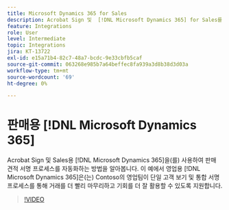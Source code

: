 ```yaml
---
title: Microsoft Dynamics 365 for Sales
description: Acrobat Sign 및  [!DNL Microsoft Dynamics 365] for Sales를 사용하여 판매 견적 서명 프로세스를 자동화하는 방법을 알아봅니다.
feature: Integrations
role: User
level: Intermediate
topic: Integrations
jira: KT-13722
exl-id: e15a71b4-82c7-48a7-bcdc-9e33cbfb5caf
source-git-commit: 063268e985b7a64beffec8fa939a3d8b38d3d03a
workflow-type: tm+mt
source-wordcount: '69'
ht-degree: 0%

---
```


# 판매용 [!DNL Microsoft Dynamics 365]

Acrobat Sign 및 Sales용 [!DNL Microsoft Dynamics 365]을(를) 사용하여 판매 견적 서명 프로세스를 자동화하는 방법을 알아봅니다. 이 예에서 영업용 [!DNL Microsoft Dynamics 365]은(는) Contoso의 영업팀이 단일 고객 보기 및 통합 서명 프로세스를 통해 거래를 더 빨리 마무리하고 기회를 더 잘 활용할 수 있도록 지원합니다.

>[!VIDEO](https://video.tv.adobe.com/v/3447194?quality=12&learn=on&hidetitle=true&captions=kor)
